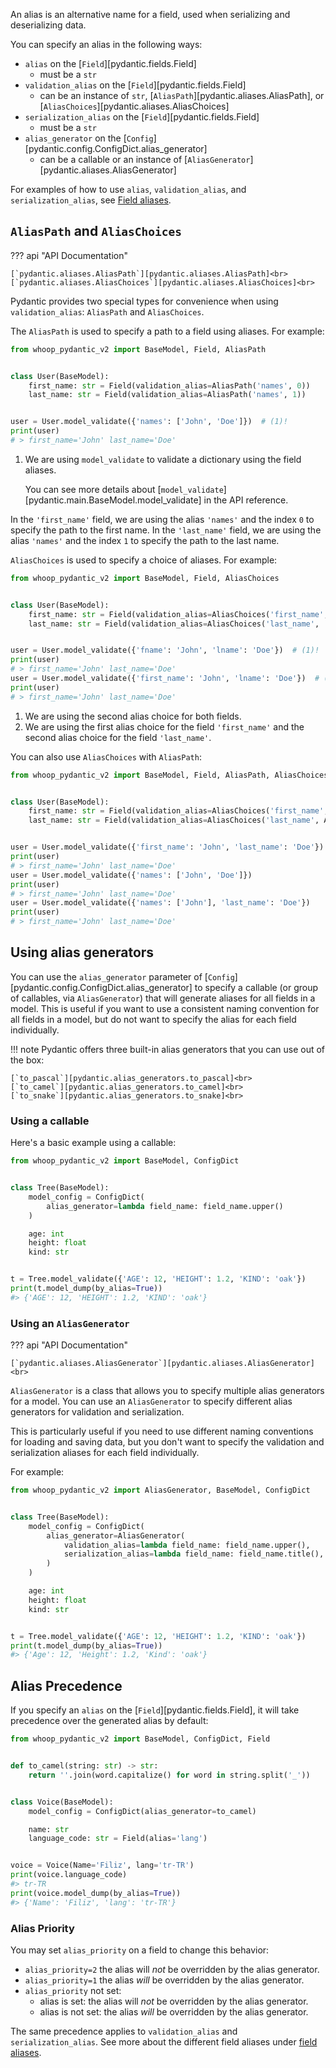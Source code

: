 An alias is an alternative name for a field, used when serializing and deserializing data.

You can specify an alias in the following ways:

* `alias` on the [`Field`][pydantic.fields.Field]
    * must be a `str`
* `validation_alias` on the [`Field`][pydantic.fields.Field]
    * can be an instance of `str`, [`AliasPath`][pydantic.aliases.AliasPath], or [`AliasChoices`][pydantic.aliases.AliasChoices]
* `serialization_alias` on the [`Field`][pydantic.fields.Field]
    * must be a `str`
* `alias_generator` on the [`Config`][pydantic.config.ConfigDict.alias_generator]
    * can be a callable or an instance of [`AliasGenerator`][pydantic.aliases.AliasGenerator]

For examples of how to use `alias`, `validation_alias`, and `serialization_alias`, see [Field aliases](../concepts/fields.md#field-aliases).

## `AliasPath` and `AliasChoices`

??? api "API Documentation"

    [`pydantic.aliases.AliasPath`][pydantic.aliases.AliasPath]<br>
    [`pydantic.aliases.AliasChoices`][pydantic.aliases.AliasChoices]<br>

Pydantic provides two special types for convenience when using `validation_alias`: `AliasPath` and `AliasChoices`.

The `AliasPath` is used to specify a path to a field using aliases. For example:

```py lint="skip"
from whoop_pydantic_v2 import BaseModel, Field, AliasPath


class User(BaseModel):
    first_name: str = Field(validation_alias=AliasPath('names', 0))
    last_name: str = Field(validation_alias=AliasPath('names', 1))


user = User.model_validate({'names': ['John', 'Doe']})  # (1)!
print(user)
# > first_name='John' last_name='Doe'
```

1. We are using `model_validate` to validate a dictionary using the field aliases.

    You can see more details about [`model_validate`][pydantic.main.BaseModel.model_validate] in the API reference.

In the `'first_name'` field, we are using the alias `'names'` and the index `0` to specify the path to the first name.
In the `'last_name'` field, we are using the alias `'names'` and the index `1` to specify the path to the last name.

`AliasChoices` is used to specify a choice of aliases. For example:

```py lint="skip"
from whoop_pydantic_v2 import BaseModel, Field, AliasChoices


class User(BaseModel):
    first_name: str = Field(validation_alias=AliasChoices('first_name', 'fname'))
    last_name: str = Field(validation_alias=AliasChoices('last_name', 'lname'))


user = User.model_validate({'fname': 'John', 'lname': 'Doe'})  # (1)!
print(user)
# > first_name='John' last_name='Doe'
user = User.model_validate({'first_name': 'John', 'lname': 'Doe'})  # (2)!
print(user)
# > first_name='John' last_name='Doe'
```

1. We are using the second alias choice for both fields.
2. We are using the first alias choice for the field `'first_name'` and the second alias choice
   for the field `'last_name'`.

You can also use `AliasChoices` with `AliasPath`:

```py lint="skip"
from whoop_pydantic_v2 import BaseModel, Field, AliasPath, AliasChoices


class User(BaseModel):
    first_name: str = Field(validation_alias=AliasChoices('first_name', AliasPath('names', 0)))
    last_name: str = Field(validation_alias=AliasChoices('last_name', AliasPath('names', 1)))


user = User.model_validate({'first_name': 'John', 'last_name': 'Doe'})
print(user)
# > first_name='John' last_name='Doe'
user = User.model_validate({'names': ['John', 'Doe']})
print(user)
# > first_name='John' last_name='Doe'
user = User.model_validate({'names': ['John'], 'last_name': 'Doe'})
print(user)
# > first_name='John' last_name='Doe'
```

## Using alias generators

You can use the `alias_generator` parameter of [`Config`][pydantic.config.ConfigDict.alias_generator] to specify
a callable (or group of callables, via `AliasGenerator`) that will generate aliases for all fields in a model.
This is useful if you want to use a consistent naming convention for all fields in a model, but do not
want to specify the alias for each field individually.

!!! note
    Pydantic offers three built-in alias generators that you can use out of the box:

    [`to_pascal`][pydantic.alias_generators.to_pascal]<br>
    [`to_camel`][pydantic.alias_generators.to_camel]<br>
    [`to_snake`][pydantic.alias_generators.to_snake]<br>


### Using a callable

Here's a basic example using a callable:

```py
from whoop_pydantic_v2 import BaseModel, ConfigDict


class Tree(BaseModel):
    model_config = ConfigDict(
        alias_generator=lambda field_name: field_name.upper()
    )

    age: int
    height: float
    kind: str


t = Tree.model_validate({'AGE': 12, 'HEIGHT': 1.2, 'KIND': 'oak'})
print(t.model_dump(by_alias=True))
#> {'AGE': 12, 'HEIGHT': 1.2, 'KIND': 'oak'}
```

### Using an `AliasGenerator`

??? api "API Documentation"

    [`pydantic.aliases.AliasGenerator`][pydantic.aliases.AliasGenerator]<br>


`AliasGenerator` is a class that allows you to specify multiple alias generators for a model.
You can use an `AliasGenerator` to specify different alias generators for validation and serialization.

This is particularly useful if you need to use different naming conventions for loading and saving data,
but you don't want to specify the validation and serialization aliases for each field individually.

For example:

```py
from whoop_pydantic_v2 import AliasGenerator, BaseModel, ConfigDict


class Tree(BaseModel):
    model_config = ConfigDict(
        alias_generator=AliasGenerator(
            validation_alias=lambda field_name: field_name.upper(),
            serialization_alias=lambda field_name: field_name.title(),
        )
    )

    age: int
    height: float
    kind: str


t = Tree.model_validate({'AGE': 12, 'HEIGHT': 1.2, 'KIND': 'oak'})
print(t.model_dump(by_alias=True))
#> {'Age': 12, 'Height': 1.2, 'Kind': 'oak'}
```

## Alias Precedence

If you specify an `alias` on the [`Field`][pydantic.fields.Field], it will take precedence over the generated alias by default:

```py
from whoop_pydantic_v2 import BaseModel, ConfigDict, Field


def to_camel(string: str) -> str:
    return ''.join(word.capitalize() for word in string.split('_'))


class Voice(BaseModel):
    model_config = ConfigDict(alias_generator=to_camel)

    name: str
    language_code: str = Field(alias='lang')


voice = Voice(Name='Filiz', lang='tr-TR')
print(voice.language_code)
#> tr-TR
print(voice.model_dump(by_alias=True))
#> {'Name': 'Filiz', 'lang': 'tr-TR'}
```

### Alias Priority

You may set `alias_priority` on a field to change this behavior:

* `alias_priority=2` the alias will *not* be overridden by the alias generator.
* `alias_priority=1` the alias *will* be overridden by the alias generator.
* `alias_priority` not set:
    * alias is set: the alias will *not* be overridden by the alias generator.
    * alias is not set: the alias *will* be overridden by the alias generator.

The same precedence applies to `validation_alias` and `serialization_alias`.
See more about the different field aliases under [field aliases](../concepts/fields.md#field-aliases).
